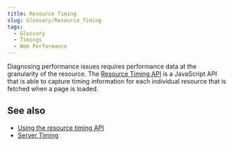 ```yaml
---
title: Resource Timing
slug: Glossary/Resource_Timing
tags:
  - Glossary
  - Timings
  - Web Performance
---
```

<p>Diagnosing performance issues requires performance data at the granularity of the resource. The <a href="/en-US/docs/Web/API/Resource_Timing_API">Resource Timing API</a> is a JavaScript API that is able to capture timing information for each individual resource that is fetched when a page is loaded.</p>

<h2 id="See_also">See also</h2>

<ul>
 <li><a href="/en-US/docs/Web/API/Resource_Timing_API/Using_the_Resource_Timing_API">Using the resource timing API</a></li>
 <li><a href="https://www.w3.org/TR/server-timing/">Server Timing</a></li>
</ul>
